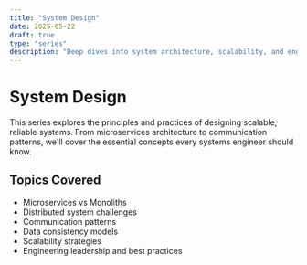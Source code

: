 ```yaml
---
title: "System Design"
date: 2025-05-22
draft: true
type: "series"
description: "Deep dives into system architecture, scalability, and engineering best practices."
---
```


# System Design

This series explores the principles and practices of designing scalable, reliable systems. From microservices architecture to communication patterns, we'll cover the essential concepts every systems engineer should know.

## Topics Covered

- Microservices vs Monoliths
- Distributed system challenges
- Communication patterns
- Data consistency models
- Scalability strategies
- Engineering leadership and best practices 